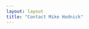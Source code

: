 ```yaml
---
layout: layout
title: "Contact Mike Hodnick"
---
```


<script src="http://www.emailmeform.com/builder/forms/jsform/08dacv1jcTCI" type="text/javascript"> </script>
